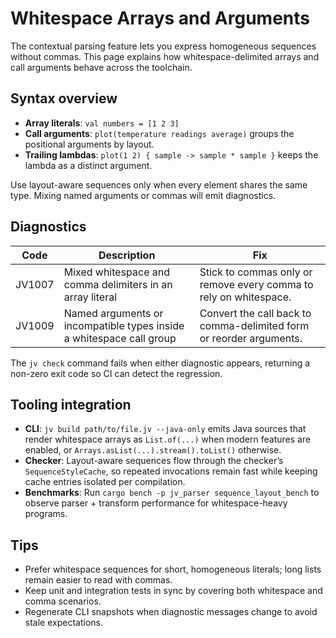 # Whitespace Arrays and Arguments

The contextual parsing feature lets you express homogeneous sequences without commas. This page explains how whitespace-delimited arrays and call arguments behave across the toolchain.

## Syntax overview

- **Array literals**: `val numbers = [1 2 3]`
- **Call arguments**: `plot(temperature readings average)` groups the positional arguments by layout.
- **Trailing lambdas**: `plot(1 2) { sample -> sample * sample }` keeps the lambda as a distinct argument.

Use layout-aware sequences only when every element shares the same type. Mixing named arguments or commas will emit diagnostics.

## Diagnostics

| Code   | Description                                                           | Fix                                                                 |
| ------ | --------------------------------------------------------------------- | ------------------------------------------------------------------- |
| JV1007 | Mixed whitespace and comma delimiters in an array literal             | Stick to commas only or remove every comma to rely on whitespace.  |
| JV1009 | Named arguments or incompatible types inside a whitespace call group  | Convert the call back to comma-delimited form or reorder arguments. |

The `jv check` command fails when either diagnostic appears, returning a non-zero exit code so CI can detect the regression.

## Tooling integration

- **CLI**: `jv build path/to/file.jv --java-only` emits Java sources that render whitespace arrays as `List.of(...)` when modern features are enabled, or `Arrays.asList(...).stream().toList()` otherwise.
- **Checker**: Layout-aware sequences flow through the checker’s `SequenceStyleCache`, so repeated invocations remain fast while keeping cache entries isolated per compilation.
- **Benchmarks**: Run `cargo bench -p jv_parser sequence_layout_bench` to observe parser + transform performance for whitespace-heavy programs.

## Tips

- Prefer whitespace sequences for short, homogeneous literals; long lists remain easier to read with commas.
- Keep unit and integration tests in sync by covering both whitespace and comma scenarios.
- Regenerate CLI snapshots when diagnostic messages change to avoid stale expectations.

